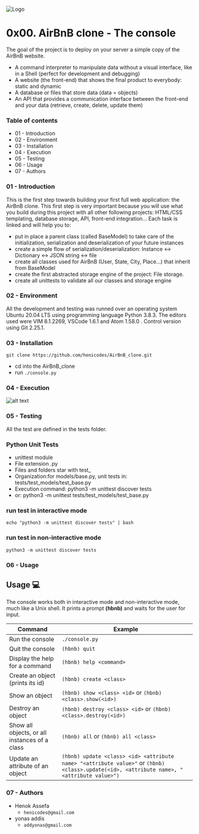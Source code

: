 ![Logo](https://s3.amazonaws.com/alx-intranet.hbtn.io/uploads/medias/2018/6/65f4a1dd9c51265f49d0.png?X-Amz-Algorithm=AWS4-HMAC-SHA256&X-Amz-Credential=AKIARDDGGGOUSBVO6H7D%2F20220904%2Fus-east-1%2Fs3%2Faws4_request&X-Amz-Date=20220904T191508Z&X-Amz-Expires=86400&X-Amz-SignedHeaders=host&X-Amz-Signature=b2698ab2adc11bd339d0cfe516750142e6e79b62c00b8fd76d7c02a2576129eb)

# 0x00. AirBnB clone - The console
The goal of the project is to deploy on your server a simple copy of the AirBnB website.
- A command interpreter to manipulate data without a visual interface, like in a Shell (perfect for development and debugging)
- A website (the front-end) that shows the final product to everybody: static and dynamic
- A database or files that store data (data = objects)
- An API that provides a communication interface between the front-end and your data (retrieve, create, delete, update them)
### Table of contents
- 01 - Introduction
- 02 - Environment
- 03 - Installation
- 04 - Execution
- 05 - Testing
- 06 - Usage
- 07 - Authors
### 01 - Introduction
This is the first step towards building your first full web application: the AirBnB clone. This first step is very important because you will use what you build during this project with all other following projects: HTML/CSS templating, database storage, API, front-end integration…
Each task is linked and will help you to:

- put in place a parent class (called BaseModel) to take care of the initialization, serialization and deserialization of your future instances
- create a simple flow of serialization/deserialization: Instance <-> Dictionary <-> JSON string <-> file
- create all classes used for AirBnB (User, State, City, Place…) that inherit from BaseModel
- create the first abstracted storage engine of the project: File storage.
- create all unittests to validate all our classes and storage engine
### 02 - Environment
All the development and testing was runned over an operating system Ubuntu 20.04 LTS using programming language Python 3.8.3. The editors used were VIM 8.1.2269, VSCode 1.6.1 and Atom 1.58.0 . Control version using Git 2.25.1.
### 03 - Installation
`git clone https://github.com/henicodes/AirBnB_clone.git`
- cd into the AirBnB_clone
- run `./console.py`
### 04 - Execution
![alt text](https://github.com/henicodes/AirBnB_clone/blob/master/AirBnB%20clone%20execution.JPG)
### 05 - Testing
All the test are defined in the tests folder.
### Python Unit Tests
- unittest module
- File extension .py
- Files and folders star with test_
- Organization:for models/base.py, unit tests in: tests/test_models/test_base.py
- Execution command: python3 -m unittest discover tests
- or: python3 -m unittest tests/test_models/test_base.py
### run test in interactive mode
`echo "python3 -m unittest discover tests" | bash`
### run test in non-interactive mode
`python3 -m unittest discover tests`
### 06 - Usage
## Usage 💻

The console works both in interactive mode and non-interactive mode, much like a Unix shell.
It prints a prompt **(hbnb)** and waits for the user for input.

Command | Example
------- | -------
Run the console | ```./console.py```
Quit the console | ```(hbnb) quit```
Display the help for a command | ```(hbnb) help <command>```
Create an object (prints its id)| ```(hbnb) create <class>```
Show an object | ```(hbnb) show <class> <id>``` or ```(hbnb) <class>.show(<id>)```
Destroy an object | ```(hbnb) destroy <class> <id>``` or ```(hbnb) <class>.destroy(<id>)```
Show all objects, or all instances of a class | ```(hbnb) all``` or ```(hbnb) all <class>```
Update an attribute of an object | ```(hbnb) update <class> <id> <attribute name> "<attribute value>"``` or ```(hbnb) <class>.update(<id>, <attribute name>, "<attribute value>")```
### 07 - Authors
- Henok Assefa
  - `henicodes@gmail.com`
- yonas addis
  - `addyonas@gmail.com`
